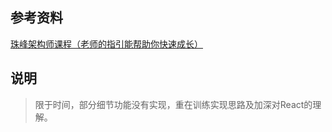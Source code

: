 ## 参考资料

[珠峰架构师课程（老师的指引能帮助你快速成长）](http://www.zhufengpeixun.cn/main/course/index.html)

## 说明

> 限于时间，部分细节功能没有实现，重在训练实现思路及加深对React的理解。